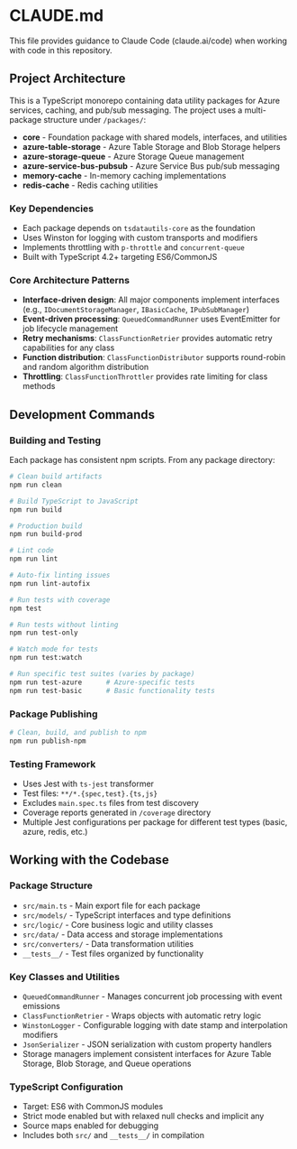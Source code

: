 # CLAUDE.md

This file provides guidance to Claude Code (claude.ai/code) when working with code in this repository.

## Project Architecture

This is a TypeScript monorepo containing data utility packages for Azure services, caching, and pub/sub messaging. The project uses a multi-package structure under `/packages/`:

- **core** - Foundation package with shared models, interfaces, and utilities
- **azure-table-storage** - Azure Table Storage and Blob Storage helpers
- **azure-storage-queue** - Azure Storage Queue management
- **azure-service-bus-pubsub** - Azure Service Bus pub/sub messaging
- **memory-cache** - In-memory caching implementations
- **redis-cache** - Redis caching utilities

### Key Dependencies
- Each package depends on `tsdatautils-core` as the foundation
- Uses Winston for logging with custom transports and modifiers
- Implements throttling with `p-throttle` and `concurrent-queue`
- Built with TypeScript 4.2+ targeting ES6/CommonJS

### Core Architecture Patterns
- **Interface-driven design**: All major components implement interfaces (e.g., `IDocumentStorageManager`, `IBasicCache`, `IPubSubManager`)
- **Event-driven processing**: `QueuedCommandRunner` uses EventEmitter for job lifecycle management
- **Retry mechanisms**: `ClassFunctionRetrier` provides automatic retry capabilities for any class
- **Function distribution**: `ClassFunctionDistributor` supports round-robin and random algorithm distribution
- **Throttling**: `ClassFunctionThrottler` provides rate limiting for class methods

## Development Commands

### Building and Testing

Each package has consistent npm scripts. From any package directory:

```bash
# Clean build artifacts
npm run clean

# Build TypeScript to JavaScript
npm run build

# Production build
npm run build-prod

# Lint code
npm run lint

# Auto-fix linting issues
npm run lint-autofix

# Run tests with coverage
npm test

# Run tests without linting
npm run test-only

# Watch mode for tests
npm run test:watch

# Run specific test suites (varies by package)
npm run test-azure      # Azure-specific tests
npm run test-basic      # Basic functionality tests
```

### Package Publishing

```bash
# Clean, build, and publish to npm
npm run publish-npm
```

### Testing Framework

- Uses Jest with `ts-jest` transformer
- Test files: `**/*.{spec,test}.{ts,js}`
- Excludes `main.spec.ts` files from test discovery
- Coverage reports generated in `/coverage` directory
- Multiple Jest configurations per package for different test types (basic, azure, redis, etc.)

## Working with the Codebase

### Package Structure
- `src/main.ts` - Main export file for each package
- `src/models/` - TypeScript interfaces and type definitions
- `src/logic/` - Core business logic and utility classes
- `src/data/` - Data access and storage implementations
- `src/converters/` - Data transformation utilities
- `__tests__/` - Test files organized by functionality

### Key Classes and Utilities
- `QueuedCommandRunner` - Manages concurrent job processing with event emissions
- `ClassFunctionRetrier` - Wraps objects with automatic retry logic
- `WinstonLogger` - Configurable logging with date stamp and interpolation modifiers
- `JsonSerializer` - JSON serialization with custom property handlers
- Storage managers implement consistent interfaces for Azure Table Storage, Blob Storage, and Queue operations

### TypeScript Configuration
- Target: ES6 with CommonJS modules
- Strict mode enabled but with relaxed null checks and implicit any
- Source maps enabled for debugging
- Includes both `src/` and `__tests__/` in compilation